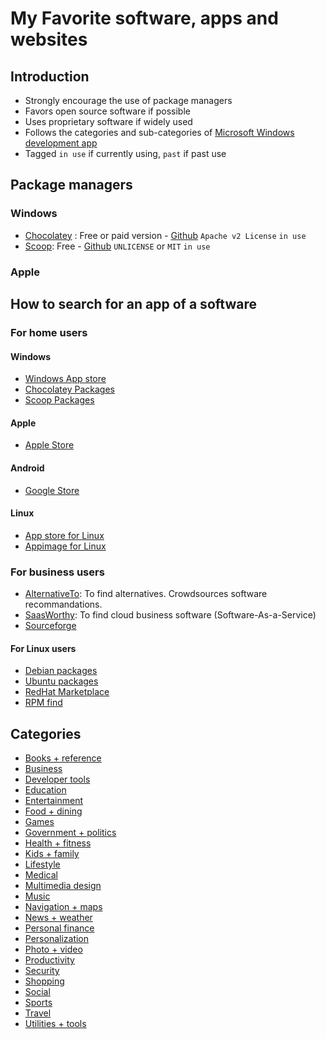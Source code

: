 # My Favorite software, apps and websites

## Introduction ##
- Strongly encourage the use of package managers
- Favors open source software if possible
- Uses proprietary software if widely used
- Follows the categories and sub-categories of [Microsoft Windows development app](https://docs.microsoft.com/en-us/windows/uwp/publish/category-and-subcategory-table)
- Tagged `in use` if currently using, `past` if past use

## Package managers ##
### Windows ###
- [Chocolatey](https://chocolatey.org/) : Free or paid version - [Github](https://github.com/chocolatey)  `Apache v2 License` `in use`
- [Scoop](https://scoop.sh/): Free - [Github](https://github.com/ScoopInstaller) `UNLICENSE` or `MIT` `in use`

### Apple ###

## How to search for an app of a software ##
### For home users ###
#### Windows ####
- [Windows App store](https://apps.microsoft.com/store/apps)
- [Chocolatey Packages](https://community.chocolatey.org/packages)
- [Scoop Packages](https://scoop.sh/#/)
#### Apple ####
- [Apple Store](https://apps.apple.com/us/genre/ios/id36)
#### Android ####
- [Google Store](https://store.google.com/)
#### Linux ####
- [App store for Linux](https://snapcraft.io/)
- [Appimage for Linux](https://www.appimagehub.com/browse)
### For business users ###
- [AlternativeTo](https://alternativeto.net/): To find alternatives. Crowdsources software recommandations.
- [SaasWorthy](https://www.saasworthy.com/): To find cloud business software (Software-As-a-Service)
- [Sourceforge](https://sourceforge.net/)
#### For Linux users ###
- [Debian packages](https://www.debian.org/distrib/packages)
- [Ubuntu packages](https://packages.ubuntu.com/)
- [RedHat Marketplace](https://marketplace.redhat.com/en-us/search)
- [RPM find](https://rpmfind.net/)

## Categories ##
- [Books + reference](books+reference.md)
- [Business](business.md)
- [Developer tools](developer-tools.md)
- [Education](education.md)
- [Entertainment](entertainment.md)
- [Food + dining](food+dining.md)
- [Games](games.md)
- [Government + politics](government+politics.md)
- [Health + fitness](health+fitness.md)
- [Kids + family](kids+family.md)
- [Lifestyle](lifestyle.md)
- [Medical](medical.md)
- [Multimedia design](multimedia-design.md)
- [Music](music.md)
- [Navigation + maps](navigation+maps.md)
- [News + weather](news+weather.md)
- [Personal finance](personal-finance.md)
- [Personalization](personalization.md)
- [Photo + video](photo+video.md)
- [Productivity](productivity.md)
- [Security](security.md)
- [Shopping](shopping.md)
- [Social](social.md)
- [Sports](sports.md)
- [Travel](travel.md)
- [Utilities + tools](utilities+tools.md)
